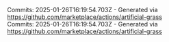 Commits: 2025-01-26T16:19:54.703Z - Generated via https://github.com/marketplace/actions/artificial-grass
<br>
Commits: 2025-01-26T16:19:54.703Z - Generated via https://github.com/marketplace/actions/artificial-grass
<br>
